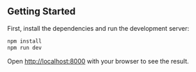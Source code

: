 ## Getting Started

First, install the dependencies and run the development server:

```bash
npm install
npm run dev
```

Open [http://localhost:8000](http://localhost:8000) with your browser to see the result.